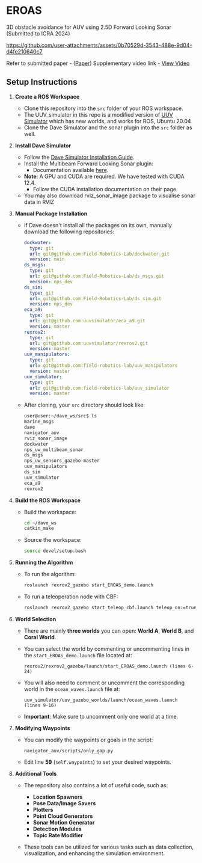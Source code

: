# EROAS
3D obstacle avoidance for AUV using 2.5D Forward Looking Sonar (Submitted to ICRA 2024) 




https://github.com/user-attachments/assets/0b70529d-3543-488e-9d04-d4fe210640c7






Refer to submitted paper - ([Paper](https://arxiv.org/abs/2411.05516)) 
Supplementary video link - [View Video](https://drive.google.com/file/d/1nbZf67-v7306LD2ovHOIaSrAEnh6DH3P/view?usp=sharing)

## Setup Instructions

1. **Create a ROS Workspace**
   - Clone this repository into the `src` folder of your ROS workspace.
   - The UUV_simulator in this repo is a modified version of [UUV Simulator](https://github.com/uuvsimulator/uuv_simulator) which has new worlds, and works for ROS, Ubuntu 20.04
   - Clone the Dave Simulator and the sonar plugin into the `src` folder as well.

2. **Install Dave Simulator**
   - Follow the [Dave Simulator Installation Guide](https://field-robotics-lab.github.io/dave.doc/).
   - Install the Multibeam Forward Looking Sonar plugin:
     - Documentation available [here](https://field-robotics-lab.github.io/dave.doc/contents/dave_sensors/Multibeam-Forward-Looking-Sonar/).
   - **Note**: A GPU and CUDA are required. We have tested with CUDA 12.4.
     - Follow the CUDA installation documentation on their page.
   - You may also download rviz_sonar_image package to visualise sonar data in RVIZ

3. **Manual Package Installation**
   - If Dave doesn't install all the packages on its own, manually download the following repositories:

     ```yaml
     dockwater:
       type: git
       url: git@github.com:Field-Robotics-Lab/dockwater.git
       version: main
     ds_msgs:
       type: git
       url: git@github.com:Field-Robotics-Lab/ds_msgs.git
       version: nps_dev
     ds_sim:
       type: git
       url: git@github.com:Field-Robotics-Lab/ds_sim.git
       version: nps_dev
     eca_a9:
       type: git
       url: git@github.com:uuvsimulator/eca_a9.git
       version: master
     rexrov2:
       type: git
       url: git@github.com:uuvsimulator/rexrov2.git
       version: master
     uuv_manipulators:
       type: git
       url: git@github.com:field-robotics-lab/uuv_manipulators
       version: master
     uuv_simulator:
       type: git
       url: git@github.com:field-robotics-lab/uuv_simulator
       version: master
     ```

   - After cloning, your `src` directory should look like:

     ```bash
     user@user:~/dave_ws/src$ ls
     marine_msgs
     dave
     navigator_auv
     rviz_sonar_image
     dockwater
     nps_uw_multibeam_sonar
     ds_msgs
     nps_uw_sensors_gazebo-master
     uuv_manipulators
     ds_sim
     uuv_simulator
     eca_a9
     rexrov2
     ```

4. **Build the ROS Workspace**
   - Build the workspace:

     ```bash
     cd ~/dave_ws
     catkin_make
     ```

   - Source the workspace:

     ```bash
     source devel/setup.bash
     ```

5. **Running the Algorithm**
   - To run the algorithm:

     ```bash
     roslaunch rexrov2_gazebo start_EROAS_demo.launch
     ```

   - To run a teleoperation node with CBF:

     ```bash
     roslaunch rexrov2_gazebo start_teleop_cbf.launch teleop_on:=true
     ```

6. **World Selection**
   - There are mainly **three worlds** you can open: **World A**, **World B**, and **Coral World**.
   - You can select the world by commenting or uncommenting lines in the `start_EROAS_demo.launch` file located at:

     ```
     rexrov2/rexrov2_gazebo/launch/start_EROAS_demo.launch (lines 6-24)
     ```

   - You will also need to comment or uncomment the corresponding world in the `ocean_waves.launch` file at:

     ```
     uuv_simulator/uuv_gazebo_worlds/launch/ocean_waves.launch (lines 9-16)
     ```

   - **Important**: Make sure to uncomment only one world at a time.

7. **Modifying Waypoints**
   - You can modify the waypoints or goals in the script:

     ```
     navigator_auv/scripts/only_gap.py
     ```

   - Edit line **59** (`self.waypoints`) to set your desired waypoints.
  
8. **Additional Tools**
   - The repository also contains a lot of useful code, such as:
     - **Location Spawners**
     - **Pose Data/Image Savers**
     - **Plotters**
     - **Point Cloud Generators**
     - **Sonar Motion Generator**
     - **Detection Modules**
     - **Topic Rate Modifier**

   - These tools can be utilized for various tasks such as data collection, visualization, and enhancing the simulation environment.



